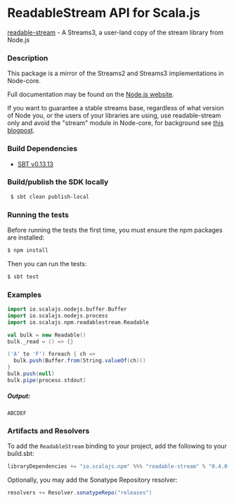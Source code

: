 ReadableStream API for Scala.js
================================
[readable-stream](https://www.npmjs.com/package/readable-stream) - A Streams3, a user-land copy of the stream library from Node.js

### Description

This package is a mirror of the Streams2 and Streams3 implementations in Node-core.

Full documentation may be found on the [Node.js website](https://nodejs.org/dist/v7.4.0/docs/api/).

If you want to guarantee a stable streams base, regardless of what version of Node you, or the users of your 
libraries are using, use readable-stream only and avoid the "stream" module in Node-core, for background see 
[this blogpost](https://r.va.gg/2014/06/why-i-dont-use-nodes-core-stream-module.html).

### Build Dependencies

* [SBT v0.13.13](http://www.scala-sbt.org/download.html)

### Build/publish the SDK locally

```bash
 $ sbt clean publish-local
```

### Running the tests

Before running the tests the first time, you must ensure the npm packages are installed:

```bash
$ npm install
```

Then you can run the tests:

```bash
$ sbt test
```

### Examples

```scala
import io.scalajs.nodejs.buffer.Buffer
import io.scalajs.nodejs.process
import io.scalajs.npm.readablestream.Readable

val bulk = new Readable()
bulk._read = () => {}

('A' to 'F') foreach { ch =>
  bulk.push(Buffer.from(String.valueOf(ch)))
}
bulk.push(null)
bulk.pipe(process.stdout)
```

##### Output:

```text
ABCDEF
```

### Artifacts and Resolvers

To add the `ReadableStream` binding to your project, add the following to your build.sbt:  

```sbt
libraryDependencies += "io.scalajs.npm" %%% "readable-stream" % "0.4.0-pre1"
```

Optionally, you may add the Sonatype Repository resolver:

```sbt   
resolvers += Resolver.sonatypeRepo("releases") 
